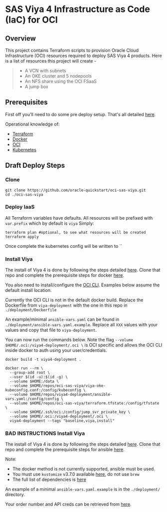 # SAS Viya 4 Infrastructure as Code (IaC) for OCI

## Overview

This project contains Terraform scripts to provision Oracle Cloud Infrastructure
(OCI) resources required to deploy SAS Viya 4 products. Here is a list of resources this project will create -

  >- A VCN with subnets
  >- An OKE cluster and 5 nodepools
  >- An NFS share using the OCI FSaaS
  >- A jump box

## Prerequisites

First off you'll need to do some pre deploy setup.  That's all detailed [here](https://github.com/oracle/oci-quickstart-prerequisites).

Operational knowledge of:

- [Terraform](https://www.terraform.io/intro/index.html)
- [Docker](https://www.docker.com/)
- [OCI](https://www.oracle.com/cloud/)
- [Kubernetes](https://kubernetes.io/docs/concepts/)


## Draft Deploy Steps

### Clone
```
git clone https://github.com/oracle-quickstart/oci-sas-viya.git
cd ./oci-sas-viya
```

### Deploy IaaS
All Terraform variables have defaults. All resources will be prefixed with
`var.prefix` which by default is `viya` Simply:
```
terraform plan #optional, to see what resources will be created
terraform apply
```
Once complete the kubernetes config will be written to ``

### Install Viya

The install of Viya 4 is done by following the steps detailed
[here](https://github.com/sassoftware/viya4-deployment). Clone that repo and
complete the prerequisite steps for docker [here](https://github.com/sassoftware/viya4-deployment/blob/main/docs/user/DockerUsage.md).

You also need to install/configure the [OCI CLI](https://docs.oracle.com/en-us/iaas/Content/API/SDKDocs/cliinstall.htm).
Examples below assume the default install location.

Currently the OCI CLI is not in the default docker build. Replace the Dockerfile from `viya-deployment` with the one in this
repo in `./deployment/Dockerfile`

An example/minimal `ansible-vars.yaml` can be found in `./deployment/ansible-vars.yaml.example`.
Replace all `XXX` values with your values and copy that file to `viya-deployment`.

You can now run the commands below. Note the flag `--volume $HOME/.oci:/viya4-deployment/.oci \`
is OCI specific and allows the OCI CLI inside docker to auth using your user/credentials.

```
docker build -t viya4-deployment .

docker run --rm \
  --group-add root \
  --user $(id -u):$(id -g) \
  --volume $HOME:/data \
  --volume $HOME/repos/oci-sas-viya/viya-oke-kubeconfig.conf:/config/kubeconfig \
  --volume $HOME/repos/viya4-deployment/ansible-vars.yaml:/config/config \
  --volume $HOME/repos/oci-sas-viya/terraform.tfstate:/config/tfstate \
  --volume $HOME/.ssh/oci:/config/jump_svr_private_key \
  --volume $HOME/.oci:/viya4-deployment/.oci \
  viya4-deployment --tags "baseline,viya,install"
```

### BAD INSTRUCTIONS Install Viya

The install of Viya 4 is done by following the steps detailed
[here](https://github.com/sassoftware/viya4-deployment). Clone that repo and
complete the prerequisite steps for ansible [here](https://github.com/sassoftware/viya4-deployment#ansible-1).

Note:
- The docker method is not currently supported, ansible must be used.
- You must use `kustomize` v3.7.0 available [here](https://github.com/kubernetes-sigs/kustomize/releases/tag/kustomize%2Fv3.7.0), do not use `brew`
- The full list of dependencies is [here](https://github.com/sassoftware/viya4-deployment/blob/main/docs/DEPENDENCY-VERSIONS.md)

An example of a minimal `ansible-vars.yaml.example` is in the `./deployment/` directory.

Your order number and API creds can be retrieved from [here](https://apiportal.sas.com/get-started).
